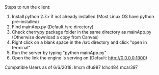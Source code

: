 Steps to run the client:
1. Install python 2.7.x if not already installed (Most Linux OS have python pre-installed)
2. Find mainApp.py (Default /src directory)
3. Check cherrypy package folder in the same directory as mainApp.py (Otherwise download a copy from Canvas)
4. Right click on a blank space in the /src directory and click "open in terminal"
5. Run the server by typing "python mainApp.py"
6. Open the link the engine is serving on (Default: http://0.0.0.0:1000)

Compatible Users as of 6/6/2018:
lmcm
dfu987
lcho484
mcar397
 
